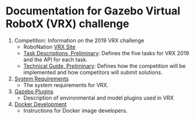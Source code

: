 # Documentation for Gazebo Virtual RobotX (VRX) challenge 

1. Competition: Information on the 2019 VRX challenge
    * RoboNation [VRX Site](https://robotx.org/index.php/about/about-virtual-robotx)
    * [Task Descriptions, Preliminary](https://bytebucket.org/osrf/vrx/wiki/competition/VRX2019_Task%20Descriptions-PRELIM_v1.0.pdf): Defines the five tasks for VRX 2019 and the API for each task.
    * [Technical Guide, Preliminary](https://bytebucket.org/osrf/vrx/wiki/competition/VRX2019_Technical%20Guide-PRELIM_v1.0.pdf): Defines how the competition will be implemented and how competitors will submit solutions.
1. [System Requirements](https://bitbucket.org/osrf/vrx/wiki/system_requirements)
    * The system requirements for VRX.
2. [Gazebo Plugins](https://bitbucket.org/osrf/vrx/wiki/VRXGazeboPlugins)
    * Description of environmental and model plugins used in VRX
1. [Docker Development](https://bitbucket.org/osrf/vrx/wiki/documentation/Docker%20Development)
    * Instructions for Docker image developers.